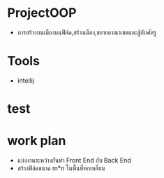 # ProjectOOP
- การสร้างบนเมืองบนฟิล์ด,สร้างเมือง,ขยายอาณาเขตและสู้กับศัตรู

# Tools #
- intellij 

# test #

# work plan ##
- แบ่งงานระหว่างกันทำ Front End กับ Back End
- สร้างฟิล์ดขนาด m*n ในพื้นที่หกเหลี่ยม
